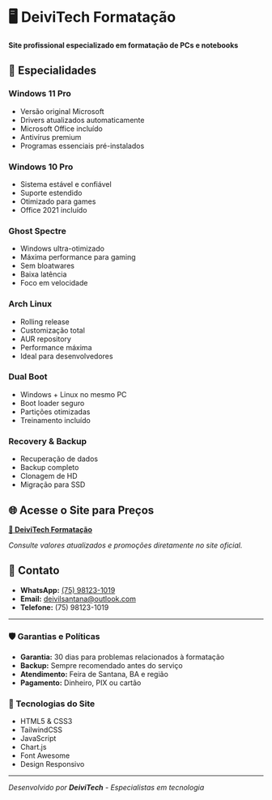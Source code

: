 # 🖥️ DeiviTech Formatação

**Site profissional especializado em formatação de PCs e notebooks**

## 🚀 Especialidades

### Windows 11 Pro
- Versão original Microsoft
- Drivers atualizados automaticamente
- Microsoft Office incluído
- Antivírus premium
- Programas essenciais pré-instalados

### Windows 10 Pro
- Sistema estável e confiável
- Suporte estendido
- Otimizado para games
- Office 2021 incluído

### Ghost Spectre
- Windows ultra-otimizado
- Máxima performance para gaming
- Sem bloatwares
- Baixa latência
- Foco em velocidade

### Arch Linux
- Rolling release
- Customização total
- AUR repository
- Performance máxima
- Ideal para desenvolvedores

### Dual Boot
- Windows + Linux no mesmo PC
- Boot loader seguro
- Partições otimizadas
- Treinamento incluído

### Recovery & Backup
- Recuperação de dados
- Backup completo
- Clonagem de HD
- Migração para SSD

## 🌐 Acesse o Site para Preços

**[🔗 DeiviTech Formatação](https://deivisan.github.io/DeiviTech-Formatacao/)**

*Consulte valores atualizados e promoções diretamente no site oficial.*

## 📱 Contato

- **WhatsApp:** [(75) 98123-1019](https://wa.me/5575981231019?text=Olá!%20Gostaria%20de%20agendar%20uma%20formatação%20DeiviTech.)
- **Email:** deivilsantana@outlook.com
- **Telefone:** (75) 98123-1019

---

### 🛡️ Garantias e Políticas

- **Garantia:** 30 dias para problemas relacionados à formatação
- **Backup:** Sempre recomendado antes do serviço
- **Atendimento:** Feira de Santana, BA e região
- **Pagamento:** Dinheiro, PIX ou cartão

### 🔧 Tecnologias do Site

- HTML5 & CSS3
- TailwindCSS
- JavaScript
- Chart.js
- Font Awesome
- Design Responsivo

---

*Desenvolvido por **DeiviTech** - Especialistas em tecnologia*
